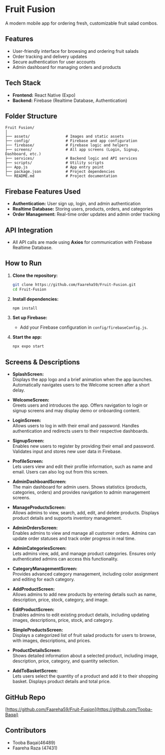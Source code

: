 # Fruit Fusion

A modern mobile app for ordering fresh, customizable fruit salad combos.

## Features

- User-friendly interface for browsing and ordering fruit salads
- Order tracking and delivery updates
- Secure authentication for user accounts
- Admin dashboard for managing orders and products

## Tech Stack

- **Frontend:** React Native (Expo)
- **Backend:** Firebase (Realtime Database, Authentication)

## Folder Structure

```
Fruit Fusion/
│
├── assets/                # Images and static assets
├── config/                # Firebase and app configuration
├── firebase/              # Firebase logic and helpers
├── screens/               # All app screens (Login, Signup, Dashboard, etc.)
├── services/              # Backend logic and API services
├── scripts/               # Utility scripts
├── App.js                 # App entry point
├── package.json           # Project dependencies
└── README.md              # Project documentation
```

## Firebase Features Used

- **Authentication:** User sign up, login, and admin authentication
- **Realtime Database:** Storing users, products, orders, and categories
- **Order Management:** Real-time order updates and admin order tracking

## API Integration

- All API calls are made using **Axios** for communication with Firebase Realtime Database.

## How to Run

1. **Clone the repository:**
   ```bash
   git clone https://github.com/Faareha59/Fruit-Fusion.git
   cd Fruit-Fusion
   ```

2. **Install dependencies:**
   ```bash
   npm install
   ```

3. **Set up Firebase:**
   - Add your Firebase configuration in `config/firebaseConfig.js`.

4. **Start the app:**
   ```bash
   npx expo start
   ```

## Screens & Descriptions

- **SplashScreen:**  
  Displays the app logo and a brief animation when the app launches. Automatically navigates users to the Welcome screen after a short delay.

- **WelcomeScreen:**  
  Greets users and introduces the app. Offers navigation to login or signup screens and may display demo or onboarding content.

- **LoginScreen:**  
  Allows users to log in with their email and password. Handles authentication and redirects users to their respective dashboards.

- **SignupScreen:**  
  Enables new users to register by providing their email and password. Validates input and stores new user data in Firebase.

- **ProfileScreen:**  
  Lets users view and edit their profile information, such as name and email. Users can also log out from this screen.

- **AdminDashboardScreen:**  
  The main dashboard for admin users. Shows statistics (products, categories, orders) and provides navigation to admin management screens.

- **ManageProductsScreen:**  
  Allows admins to view, search, add, edit, and delete products. Displays product details and supports inventory management.

- **AdminOrdersScreen:**  
  Enables admins to view and manage all customer orders. Admins can update order statuses and track order progress in real time.

- **AdminCategoriesScreen:**  
  Lets admins view, add, and manage product categories. Ensures only authenticated admins can access this functionality.

- **CategoryManagementScreen:**  
  Provides advanced category management, including color assignment and editing for each category.

- **AddProductScreen:**  
  Allows admins to add new products by entering details such as name, description, price, stock, category, and image.

- **EditProductScreen:**  
  Enables admins to edit existing product details, including updating images, descriptions, price, stock, and category.

- **SimpleProductsScreen:**  
  Displays a categorized list of fruit salad products for users to browse, with images, descriptions, and prices.

- **ProductDetailsScreen:**  
  Shows detailed information about a selected product, including image, description, price, category, and quantity selection.

- **AddToBasketScreen:**  
  Lets users select the quantity of a product and add it to their shopping basket. Displays product details and total price.

## GitHub Repo

[https://github.com/Faareha59/Fruit-Fusion](https://github.com/Tooba-Baqai)

## Contributors

- Tooba Baqai(46489)
- Faareha Raza (47431)
